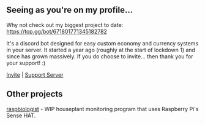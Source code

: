 ## Seeing as you're on my profile...

Why not check out my biggest project to date: https://top.gg/bot/671801771345182782

It's a discord bot designed for easy custom economy and currency systems in your server. It started a year ago (roughly at the start of lockdown 1) and since has grown massively. If you do choose to invite... then thank you for your support! :)

[Invite](https://discord.com/api/oauth2/authorize?client_id=671801771345182782&permissions=8&scope=bot) | [Support Server](https://discord.com/api/oauth2/authorize?client_id=671801771345182782&permissions=8&scope=bot)

## Other projects

[raspbiologist](https://github.com/sueperb/raspbiologist) - WIP houseplant monitoring program that uses Raspberry Pi's Sense HAT.

